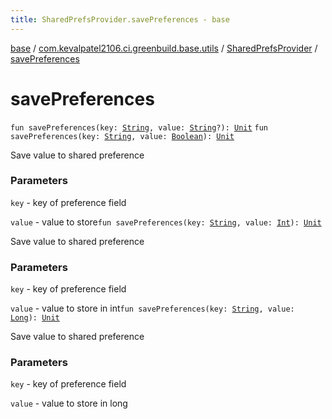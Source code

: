 ```yaml
---
title: SharedPrefsProvider.savePreferences - base
---
```


[base](../../index.html) / [com.kevalpatel2106.ci.greenbuild.base.utils](../index.html) / [SharedPrefsProvider](index.html) / [savePreferences](./save-preferences.html)

# savePreferences

`fun savePreferences(key: `[`String`](https://kotlinlang.org/api/latest/jvm/stdlib/kotlin/-string/index.html)`, value: `[`String`](https://kotlinlang.org/api/latest/jvm/stdlib/kotlin/-string/index.html)`?): `[`Unit`](https://kotlinlang.org/api/latest/jvm/stdlib/kotlin/-unit/index.html)
`fun savePreferences(key: `[`String`](https://kotlinlang.org/api/latest/jvm/stdlib/kotlin/-string/index.html)`, value: `[`Boolean`](https://kotlinlang.org/api/latest/jvm/stdlib/kotlin/-boolean/index.html)`): `[`Unit`](https://kotlinlang.org/api/latest/jvm/stdlib/kotlin/-unit/index.html)

Save value to shared preference

### Parameters

`key` - key of preference field

`value` - value to store`fun savePreferences(key: `[`String`](https://kotlinlang.org/api/latest/jvm/stdlib/kotlin/-string/index.html)`, value: `[`Int`](https://kotlinlang.org/api/latest/jvm/stdlib/kotlin/-int/index.html)`): `[`Unit`](https://kotlinlang.org/api/latest/jvm/stdlib/kotlin/-unit/index.html)

Save value to shared preference

### Parameters

`key` - key of preference field

`value` - value to store in int`fun savePreferences(key: `[`String`](https://kotlinlang.org/api/latest/jvm/stdlib/kotlin/-string/index.html)`, value: `[`Long`](https://kotlinlang.org/api/latest/jvm/stdlib/kotlin/-long/index.html)`): `[`Unit`](https://kotlinlang.org/api/latest/jvm/stdlib/kotlin/-unit/index.html)

Save value to shared preference

### Parameters

`key` - key of preference field

`value` - value to store in long